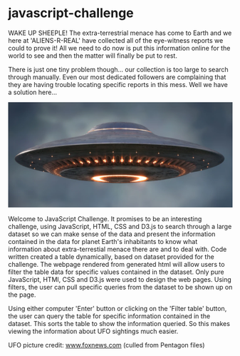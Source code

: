 # javascript-challenge

WAKE UP SHEEPLE! The extra-terrestrial menace has come to Earth and we here at 'ALIENS-R-REAL' have collected all of the eye-witness reports we could to prove it! All we need to do now is put this information online for the world to see and then the matter will finally be put to rest.

There is just one tiny problem though... our collection is too large to search through manually. Even our most dedicated followers are complaining that they are having trouble locating specific reports in this mess. Well we have a solution here...

<img src="static/images/UFO.PNG">

Welcome to JavaScript Challenge. It promises to be an interesting challenge, using JavaScript, HTML, CSS and D3.js to search through a large dataset so we can make sense of the data and present the information contained in the data for planet Earth's inhabitants to know what information about extra-terrestial menace there are and to deal with. Code written created a table dynamically, based on dataset provided for the challenge. The webpage rendered from generated html will allow users to filter the table data for specific values contained in the dataset. Only pure JavaScript, HTMl, CSS and D3.js were used to design the web pages. Using filters, the user can pull specific queries from the dataset to be shown up on the page.

Using either computer 'Enter' button or clicking on the 'Filter table' button, the user can query the table for specific information contained in the dataset. This sorts the table to show the information queried. So this makes viewing the information about UFO sightings much easier.

UFO picture credit: www.foxnews.com (culled from Pentagon files)